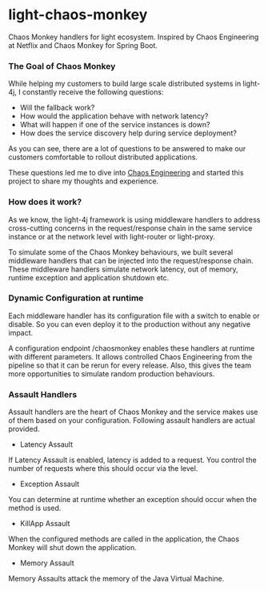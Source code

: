 # light-chaos-monkey
Chaos Monkey handlers for light ecosystem. Inspired by Chaos Engineering at Netflix and Chaos Monkey for Spring Boot.


### The Goal of Chaos Monkey

While helping my customers to build large scale distributed systems in light-4j, I constantly receive the following questions:

* Will the fallback work?
* How would the application behave with network latency?
* What will happen if one of the service instances is down?
* How does the service discovery help during service deployment?

As you can see, there are a lot of questions to be answered to make our customers comfortable to rollout distributed applications. 

These questions led me to dive into [Chaos Engineering](https://principlesofchaos.org/) and started this project to share my thoughts and experience.

### How does it work?

As we know, the light-4j framework is using middleware handlers to address cross-cutting concerns in the request/response chain in the same service instance or at the network level with light-router or light-proxy. 

To simulate some of the Chaos Monkey behaviours, we built several middleware handlers that can be injected into the request/response chain. These middleware handlers simulate network latency, out of memory, runtime exception and application shutdown etc. 

### Dynamic Configuration at runtime

Each middleware handler has its configuration file with a switch to enable or disable. So you can even deploy it to the production without any negative impact. 

A configuration endpoint /chaosmonkey enables these handlers at runtime with different parameters. It allows controlled Chaos Engineering from the pipeline so that it can be rerun for every release. Also, this gives the team more opportunities to simulate random production behaviours. 

### Assault Handlers

Assault handlers are the heart of Chaos Monkey and the service makes use of them based on your configuration. Following assault handlers are actual provided.

* Latency Assault

If Latency Assault is enabled, latency is added to a request. You control the number of requests where this should occur via the level.

* Exception Assault

You can determine at runtime whether an exception should occur when the method is used.

* KillApp Assault

When the configured methods are called in the application, the Chaos Monkey will shut down the application.

* Memory Assault

Memory Assaults attack the memory of the Java Virtual Machine.

